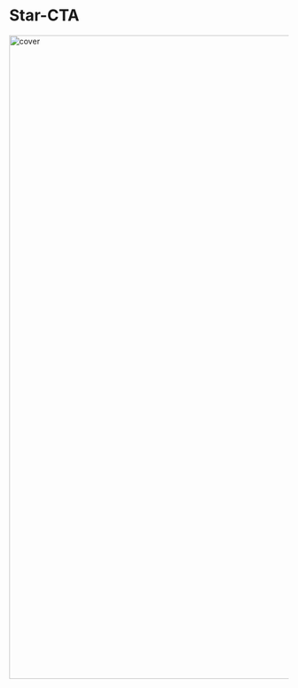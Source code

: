 # Star-CTA
<img width="1160" alt="cover" src="https://user-images.githubusercontent.com/10698943/234900403-273233b3-4d22-4454-849f-ac9c79d2f95e.png">
